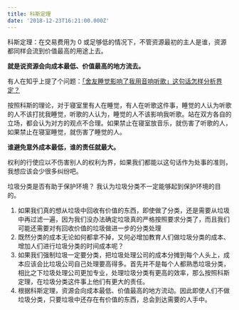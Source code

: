 ```yaml
---
title: 科斯定理
date: '2018-12-23T16:21:00.000Z'
---
```


科斯定理：在交易费用为 0 或足够低的情况下，不管资源最初的主人是谁，资源都同样会流到价值最高的用途上去。

**就是说资源会向成本最低、价值最高的地方流去。**

有人在知乎上提了个问题：[「舍友睡觉影响了我用音响听歌」这句话怎样分析界定？](https://www.zhihu.com/question/42188415)

按照科斯的理论，对于寝室里有人在睡觉，有人在听歌这件事，睡觉的人认为听歌的人不该打扰我睡觉，听歌的人认为，睡觉的人不该影响我听歌。站在双方各自的立场，都会认为对方的观点不合理。如果禁止在寝室放音乐，就伤害了听歌的人，如果禁止在寝室睡觉，就伤害了睡觉的人。

**谁避免意外成本最低，谁的责任就最大。**

权利的行使应以不伤害别人的权利为界，如果我们都能以这句话作为处事的准则，我想应该会少很多纠纷吧。

垃圾分类是否有助于保护环境？
我认为垃圾分类不一定能够起到保护环境的目的。
1. 如果我们真的想从垃圾中回收有价值的东西，即使做了分类，还是需要从垃圾中再过滤一遍，因为我们没办法确定垃圾真的严格按照要求分类了，而且我们可能还需要对有回收价值的垃圾做进一步的分类处理
2. 既然分类的成本无论如何都拿不掉，又何必增加教育人们做垃圾分类的成本、增加人们进行垃圾分类的时间成本呢？
3. 如果我们强制垃圾一定要分类，把垃圾处理公司的成本分摊到每个人头上，成本应该会比垃圾公司自己处理要高得多。首先并不是每个人都熟悉垃圾分类，相比之下垃圾处理公司更加专业，处理垃圾分类有更高的效率，那么按照科斯定理，在垃圾分类这件事上他们有更大的责任。
4. 根据科斯定理，资源会向成本最低、价值最高的地方流动。因此即使人们不做垃圾分类，只要垃圾中还存在有价值的东西，总会到达需要的人手中。


